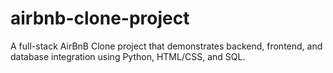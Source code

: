 # airbnb-clone-project
A full-stack AirBnB Clone project that demonstrates backend, frontend, and database integration using Python, HTML/CSS, and SQL.
